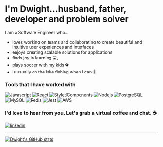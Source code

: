 # I'm Dwight...husband, father, developer and problem solver

I am a Software Engineer who...
- loves working on teams and collaborating to create beautiful and intuitive user experiences and interfaces 
- enjoys creating scalable solutions for applications
- finds joy in learning :computer:, 
- plays soccer with my kids :soccer: 
- is usually on the lake fishing when I can :fishing_pole_and_fish:

### Tools that I have worked with

<p>
<img alt="Javascript" src="https://img.shields.io/badge/Javascript-F7DF1E??style=for-the-badge&logo=javascript&logoColor=black" />
<img alt="React" src="https://img.shields.io/badge/React-61DAFB??style=for-the-badge&logo=react&logoColor=black" />
<img alt="StyledComponents" src="https://img.shields.io/badge/StyledComponents-DB7093??style=for-the-badge&logo=styled-components&logoColor=black" />
<img alt="Nodejs" src="https://img.shields.io/badge/Node.js-339933??style=for-the-badge&logo=node.js&logoColor=black" />
<img alt="PostgreSQL" src="https://img.shields.io/badge/PostgreSQL-4169E1??style=for-the-badge&logo=postgresql&logoColor=white" />
<img alt="MySQL" src="https://img.shields.io/badge/mySQL-4479A1??style=for-the-badge&logo=mysql&logoColor=white" />
<img alt="Redis" src="https://img.shields.io/badge/Redis-DC382D??style=for-the-badge&logo=redis&logoColor=black" />
<img alt="Jest" src="https://img.shields.io/badge/Jest-C21325??style=for-the-badge&logo=jest&logoColor=black" />
<img alt="AWS" src="https://img.shields.io/badge/AWS-232F3E??style=for-the-badge&logo=amazon aws&logoColor=black" />
<p/>

### I'd love to hear from you. Let's grab a virtual coffee and chat. ☕
<a href="https://www.linkedin.com/in/dwightdoran">
  <img alt="linkedin" src="https://img.shields.io/badge/linkedin-0A66C2??style=for-the-badge&logo=linkedin&logoColor=white" />
<a/>
<br/>
  
---
  
[![Dwight's GitHub stats](https://github-readme-stats.vercel.app/api?username=dwightdoran&theme=onedark&show_icons=true&count_private=true)](https://github.com/dwightdoran/github-readme-stats)

<!--
**dwightdoran/dwightdoran** is a ✨ _special_ ✨ repository because its `README.md` (this file) appears on your GitHub profile.

Here are some ideas to get you started:

-->
